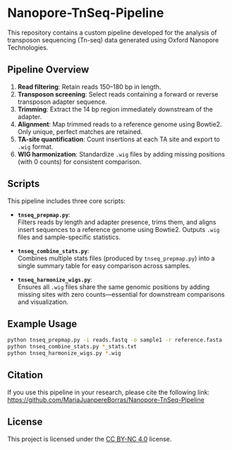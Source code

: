 # Nanopore-TnSeq-Pipeline
This repository contains a custom pipeline developed for the analysis of transposon sequencing (Tn-seq) data generated using Oxford Nanopore Technologies. 

## Pipeline Overview

1. **Read filtering**: Retain reads 150–180 bp in length.
2. **Transposon screening**: Select reads containing a forward or reverse transposon adapter sequence.
3. **Trimming**: Extract the 14 bp region immediately downstream of the adapter.
4. **Alignment**: Map trimmed reads to a reference genome using Bowtie2. Only unique, perfect matches are retained.
5. **TA-site quantification**: Count insertions at each TA site and export to `.wig` format.
6. **WIG harmonization**: Standardize `.wig` files by adding missing positions (with 0 counts) for consistent comparison.

## Scripts

This pipeline includes three core scripts:

- **`tnseq_prepmap.py`**:  
  Filters reads by length and adapter presence, trims them, and aligns insert sequences to a reference genome using Bowtie2. Outputs `.wig` files and sample-specific statistics.

- **`tnseq_combine_stats.py`**:  
  Combines multiple stats files (produced by `tnseq_prepmap.py`) into a single summary table for easy comparison across samples.

- **`tnseq_harmonize_wigs.py`**:  
  Ensures all `.wig` files share the same genomic positions by adding missing sites with zero counts—essential for downstream comparisons and visualization.


## Example Usage

```bash
python tnseq_prepmap.py -i reads.fastq -o sample1 -r reference.fasta
python tnseq_combine_stats.py *_stats.txt
python tnseq_harmonize_wigs.py *.wig
```

## Citation

If you use this pipeline in your research, please cite the following link:
https://github.com/MariaJuanpereBorras/Nanopore-TnSeq-Pipeline

## License

This project is licensed under the [CC BY-NC 4.0](https://creativecommons.org/licenses/by-nc/4.0/) license.

